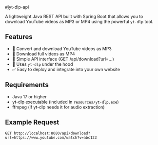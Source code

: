 #jyt-dlp-api

A lightweight Java REST API built with Spring Boot that allows you to download YouTube videos as MP3 or MP4 using the powerful `yt-dlp` tool.

## Features
- 🎵 Convert and download YouTube videos as MP3
- 📼 Download full videos as MP4
- 🔧 Simple API interface (GET /api/download?url=...)
- 🧰 Uses `yt-dlp` under the hood
- ✅ Easy to deploy and integrate into your own website

## Requirements
- Java 17 or higher
- yt-dlp executable (included in `resources/yt-dlp.exe`)
- ffmpeg (if yt-dlp needs it for audio extraction)

## Example Request
```http
GET http://localhost:8080/api/download?url=https://www.youtube.com/watch?v=abc123
